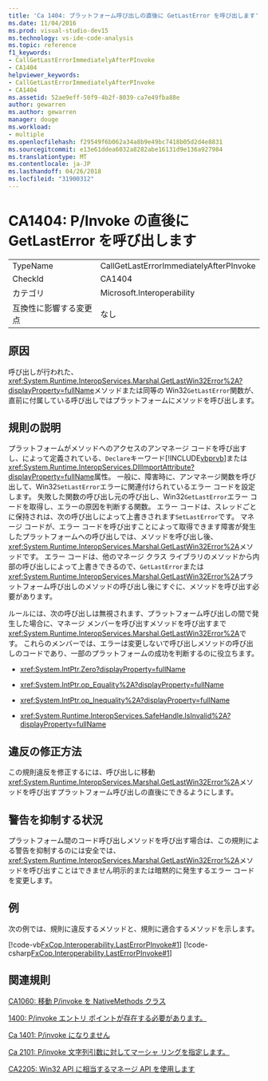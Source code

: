 ```yaml
---
title: 'Ca 1404: プラットフォーム呼び出しの直後に GetLastError を呼び出します'
ms.date: 11/04/2016
ms.prod: visual-studio-dev15
ms.technology: vs-ide-code-analysis
ms.topic: reference
f1_keywords:
- CallGetLastErrorImmediatelyAfterPInvoke
- CA1404
helpviewer_keywords:
- CallGetLastErrorImmediatelyAfterPInvoke
- CA1404
ms.assetid: 52ae9eff-50f9-4b2f-8039-ca7e49fba88e
author: gewarren
ms.author: gewarren
manager: douge
ms.workload:
- multiple
ms.openlocfilehash: f29549f6b062a34a8b9e49bc7418b05d2d4e8831
ms.sourcegitcommit: e13e61ddea6032a8282abe16131d9e136a927984
ms.translationtype: MT
ms.contentlocale: ja-JP
ms.lasthandoff: 04/26/2018
ms.locfileid: "31900312"
---
```

# <a name="ca1404-call-getlasterror-immediately-after-pinvoke"></a>CA1404: P/Invoke の直後に GetLastError を呼び出します
|||
|-|-|
|TypeName|CallGetLastErrorImmediatelyAfterPInvoke|
|CheckId|CA1404|
|カテゴリ|Microsoft.Interoperability|
|互換性に影響する変更点|なし|

## <a name="cause"></a>原因
 呼び出しが行われた、<xref:System.Runtime.InteropServices.Marshal.GetLastWin32Error%2A?displayProperty=fullName>メソッドまたは同等の Win32`GetLastError`関数が、直前に付属している呼び出しではプラットフォームにメソッドを呼び出します。

## <a name="rule-description"></a>規則の説明
 プラットフォームがメソッドへのアクセスのアンマネージ コードを呼び出すし、によって定義されている、`Declare`キーワード[!INCLUDE[vbprvb](../code-quality/includes/vbprvb_md.md)]または<xref:System.Runtime.InteropServices.DllImportAttribute?displayProperty=fullName>属性。 一般に、障害時に、アンマネージ関数を呼び出して、Win32`SetLastError`エラーに関連付けられているエラー コードを設定します。 失敗した関数の呼び出し元の呼び出し、Win32`GetLastError`エラー コードを取得し、エラーの原因を判断する関数。 エラー コードは、スレッドごとに保持されは、次の呼び出しによって上書きされます`SetLastError`です。 マネージ コードが、エラー コードを呼び出すことによって取得できます障害が発生したプラットフォームへの呼び出しでは、メソッドを呼び出し後、<xref:System.Runtime.InteropServices.Marshal.GetLastWin32Error%2A>メソッドです。 エラー コードは、他のマネージ クラス ライブラリのメソッドから内部の呼び出しによって上書きできるので、`GetLastError`または<xref:System.Runtime.InteropServices.Marshal.GetLastWin32Error%2A>プラットフォーム呼び出しのメソッドの呼び出し後にすぐに、メソッドを呼び出す必要があります。

 ルールには、次の呼び出しは無視されます、プラットフォーム呼び出しの間で発生した場合に、マネージ メンバーを呼び出すメソッドを呼び出すまで<xref:System.Runtime.InteropServices.Marshal.GetLastWin32Error%2A>です。 これらのメンバーでは、エラーは変更しないで呼び出しメソッドの呼び出しのコードであり、一部のプラットフォームの成功を判断するのに役立ちます。

-   <xref:System.IntPtr.Zero?displayProperty=fullName>

-   <xref:System.IntPtr.op_Equality%2A?displayProperty=fullName>

-   <xref:System.IntPtr.op_Inequality%2A?displayProperty=fullName>

-   <xref:System.Runtime.InteropServices.SafeHandle.IsInvalid%2A?displayProperty=fullName>

## <a name="how-to-fix-violations"></a>違反の修正方法
 この規則違反を修正するには、呼び出しに移動<xref:System.Runtime.InteropServices.Marshal.GetLastWin32Error%2A>メソッドを呼び出すプラットフォーム呼び出しの直後にできるようにします。

## <a name="when-to-suppress-warnings"></a>警告を抑制する状況
 プラットフォーム間のコード呼び出しメソッドを呼び出す場合は、この規則による警告を抑制するのには安全では、<xref:System.Runtime.InteropServices.Marshal.GetLastWin32Error%2A>メソッドを呼び出すことはできません明示的または暗黙的に発生するエラー コードを変更します。

## <a name="example"></a>例
 次の例では、規則に違反するメソッドと、規則に適合するメソッドを示します。

 [!code-vb[FxCop.Interoperability.LastErrorPInvoke#1](../code-quality/codesnippet/VisualBasic/ca1404-call-getlasterror-immediately-after-p-invoke_1.vb)]
 [!code-csharp[FxCop.Interoperability.LastErrorPInvoke#1](../code-quality/codesnippet/CSharp/ca1404-call-getlasterror-immediately-after-p-invoke_1.cs)]

## <a name="related-rules"></a>関連規則
 [CA1060: 移動 P/invoke を NativeMethods クラス](../code-quality/ca1060-move-p-invokes-to-nativemethods-class.md)

 [1400: P/invoke エントリ ポイントが存在する必要があります。](../code-quality/ca1400-p-invoke-entry-points-should-exist.md)

 [Ca 1401: P/invoke になりません](../code-quality/ca1401-p-invokes-should-not-be-visible.md)

 [Ca 2101: P/invoke 文字列引数に対してマーシャ リングを指定します。](../code-quality/ca2101-specify-marshaling-for-p-invoke-string-arguments.md)

 [CA2205: Win32 API に相当するマネージ API を使用します](../code-quality/ca2205-use-managed-equivalents-of-win32-api.md)